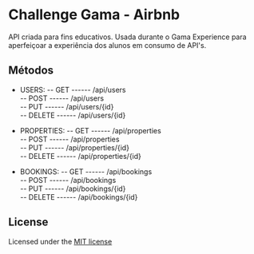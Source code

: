 # Challenge Gama - Airbnb 

API criada para fins educativos. Usada durante o Gama Experience para aperfeiçoar a experiência dos alunos em consumo de API's.

## Métodos
- USERS: 
-- GET    ------ /api/users   
-- POST   ------ /api/users   
-- PUT    ------ /api/users/{id}   
-- DELETE ------ /api/users/{id}   


- PROPERTIES: 
-- GET    ------ /api/properties   
-- POST   ------ /api/properties   
-- PUT    ------ /api/properties/{id}   
-- DELETE ------ /api/properties/{id}   


- BOOKINGS: 
-- GET    ------ /api/bookings   
-- POST   ------ /api/bookings   
-- PUT    ------ /api/bookings/{id}   
-- DELETE ------ /api/bookings/{id}   

## License

Licensed under the [MIT license](http://opensource.org/licenses/MIT)
